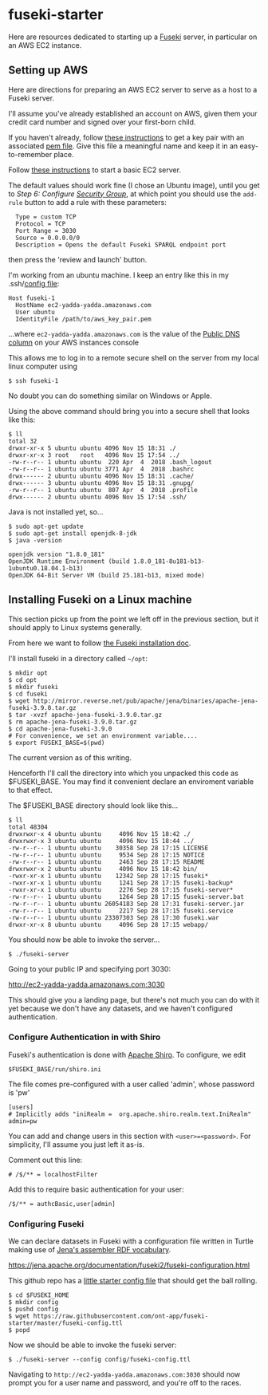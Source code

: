 # fuseki-starter

Here are resources dedicated to starting up a [Fuseki](https://jena.apache.org/documentation/fuseki2/) server, in particular on an AWS EC2 instance.

## Setting up AWS

Here are directions for preparing an AWS EC2 server to serve as a host to a Fuseki server.

I'll assume you've already established an account on AWS, given them your credit card number and signed over your first-born child.

If you haven't already, follow [these instructions](https://docs.aws.amazon.com/AWSEC2/latest/UserGuide/ec2-key-pairs.html) to get a key pair with an associated [pem file](https://en.wikipedia.org/wiki/Privacy-Enhanced_Mail). Give this file a meaningful name and keep it in an easy-to-remember place.

Follow [these instructions](https://aws.amazon.com/ec2/getting-started/) to start a basic EC2 server.
  
The default values should work fine (I chose an Ubuntu image), until you get to <em>Step 6: Configure [Security Group](https://docs.aws.amazon.com/AWSEC2/latest/UserGuide/using-network-security.html)</em>, at which point you should use the `add-rule` button to add a rule with these parameters:
```
  Type = custom TCP
  Protocol = TCP
  Port Range = 3030
  Source = 0.0.0.0/0
  Description = Opens the default Fuseki SPARQL endpoint port
``` 
then press the 'review and launch' button.

I'm working from an ubuntu machine. I keep an entry like this in my
  .ssh/[config file](https://www.ssh.com/ssh/config/):
  
```
Host fuseki-1 
  HostName ec2-yadda-yadda.amazonaws.com
  User ubuntu
  IdentityFile /path/to/aws_key_pair.pem
```

...where `ec2-yadda-yadda.amazonaws.com` is the value of the [Public DNS
column](https://docs.aws.amazon.com/vpc/latest/userguide/vpc-dns.html#vpc-dns-viewing) on your AWS instances console

This allows me to log in to a remote secure shell on the server from my local linux computer using

```
$ ssh fuseki-1
```
No doubt you can do something similar on Windows or Apple.

Using the above command should bring you into a secure shell that looks like this:
```
$ ll
total 32
drwxr-xr-x 5 ubuntu ubuntu 4096 Nov 15 18:31 ./
drwxr-xr-x 3 root   root   4096 Nov 15 17:54 ../
-rw-r--r-- 1 ubuntu ubuntu  220 Apr  4  2018 .bash_logout
-rw-r--r-- 1 ubuntu ubuntu 3771 Apr  4  2018 .bashrc
drwx------ 2 ubuntu ubuntu 4096 Nov 15 18:31 .cache/
drwx------ 3 ubuntu ubuntu 4096 Nov 15 18:31 .gnupg/
-rw-r--r-- 1 ubuntu ubuntu  807 Apr  4  2018 .profile
drwx------ 2 ubuntu ubuntu 4096 Nov 15 17:54 .ssh/
```

Java is not installed yet, so...

```
$ sudo apt-get update
$ sudo apt-get install openjdk-8-jdk
$ java -version

openjdk version "1.8.0_181"
OpenJDK Runtime Environment (build 1.8.0_181-8u181-b13-1ubuntu0.18.04.1-b13)
OpenJDK 64-Bit Server VM (build 25.181-b13, mixed mode)
```

## Installing Fuseki on a Linux machine

This section picks up from the point we left off in the previous section, but it should apply to Linux systems generally. 

From here we want to follow [the Fuseki installation doc](https://jena.apache.org/documentation/fuseki2/).

I'll install fuseki in a directory called `~/opt`:

```
$ mkdir opt
$ cd opt
$ mkdir fuseki
$ cd fuseki
$ wget http://mirror.reverse.net/pub/apache/jena/binaries/apache-jena-fuseki-3.9.0.tar.gz
$ tar -xvzf apache-jena-fuseki-3.9.0.tar.gz
$ rm apache-jena-fuseki-3.9.0.tar.gz
$ cd apache-jena-fuseki-3.9.0
# For convenience, we set an environment variable....
$ export FUSEKI_BASE=$(pwd)
```

The current version as of this writing.

Henceforth I'll call the directory into which you unpacked this code as $FUSEKI_BASE. You may find it convenient declare an enviroment variable to that effect.

The $FUSEKI_BASE directory should look like this...

```
$ ll
total 48304
drwxrwxr-x 4 ubuntu ubuntu     4096 Nov 15 18:42 ./
drwxrwxr-x 3 ubuntu ubuntu     4096 Nov 15 18:44 ../
-rw-r--r-- 1 ubuntu ubuntu    30358 Sep 28 17:15 LICENSE
-rw-r--r-- 1 ubuntu ubuntu     9534 Sep 28 17:15 NOTICE
-rw-r--r-- 1 ubuntu ubuntu     2463 Sep 28 17:15 README
drwxrwxr-x 2 ubuntu ubuntu     4096 Nov 15 18:42 bin/
-rwxr-xr-x 1 ubuntu ubuntu    12342 Sep 28 17:15 fuseki*
-rwxr-xr-x 1 ubuntu ubuntu     1241 Sep 28 17:15 fuseki-backup*
-rwxr-xr-x 1 ubuntu ubuntu     2276 Sep 28 17:15 fuseki-server*
-rw-r--r-- 1 ubuntu ubuntu     1264 Sep 28 17:15 fuseki-server.bat
-rw-r--r-- 1 ubuntu ubuntu 26054183 Sep 28 17:31 fuseki-server.jar
-rw-r--r-- 1 ubuntu ubuntu     2217 Sep 28 17:15 fuseki.service
-rw-r--r-- 1 ubuntu ubuntu 23307303 Sep 28 17:30 fuseki.war
drwxr-xr-x 8 ubuntu ubuntu     4096 Sep 28 17:15 webapp/
```

You should now be able to invoke the server...

```
$ ./fuseki-server
```
Going to your public IP and specifying port 3030:

http://ec2-yadda-yadda.amazonaws.com:3030

This should give you a landing page, but there's not much you can do
with it yet because we don't have any datasets, and we haven't configured authentication.

### Configure Authentication in with Shiro

Fuseki's authentication is done with [Apache Shiro](https://en.wikipedia.org/wiki/Apache_Shiro). To configure, we edit

```
$FUSEKI_BASE/run/shiro.ini
```

The file comes pre-configured with a user called 'admin', whose password is 'pw'

```
[users]
# Implicitly adds "iniRealm =  org.apache.shiro.realm.text.IniRealm"
admin=pw

```
You can add and change users in this section with  `<user>=<password>`. For simplicity, I'll assume you just left it as-is.

Comment out this line:
```
# /$/** = localhostFilter
```

Add this to require basic authentication for your user:

```
/$/** = authcBasic,user[admin]
```

### Configuring Fuseki

We can declare datasets in Fuseki with a configuration file written in Turtle making use of [Jena's assembler RDF vocabulary](http://jena.apache.org/documentation/assembler/assembler-howto.html).

https://jena.apache.org/documentation/fuseki2/fuseki-configuration.html


This github repo has a [little starter config file](https://github.com/ont-app/fuseki-starter/blob/master/fuseki-config.ttl) that should get the ball rolling.

```
$ cd $FUSEKI_HOME
$ mkdir config
$ pushd config
$ wget https://raw.githubusercontent.com/ont-app/fuseki-starter/master/fuseki-config.ttl
$ popd
```

Now we should be able to invoke the fuseki server:

```
$ ./fuseki-server --config config/fuseki-config.ttl 
```

Navigating to `http://ec2-yadda-yadda.amazonaws.com:3030` should now prompt you for a user name and password, and you're off to the races. 


